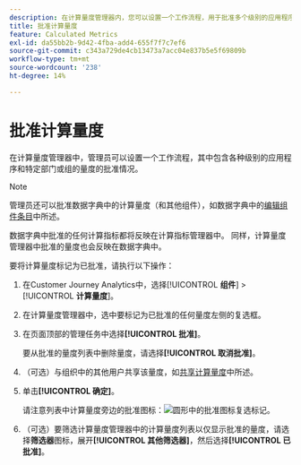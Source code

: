 ```yaml
---
description: 在计算量度管理器内，您可以设置一个工作流程，用于批准多个级别的应用程序和特定部门或群组的量度。
title: 批准计算量度
feature: Calculated Metrics
exl-id: da55bb2b-9d42-4fba-add4-655f7f7c7ef6
source-git-commit: c343a729de4cb13473a7acc04e837b5e5f69809b
workflow-type: tm+mt
source-wordcount: '238'
ht-degree: 14%

---
```


# 批准计算量度

在计算量度管理器中，管理员可以设置一个工作流程，其中包含各种级别的应用程序和特定部门或组的量度的批准情况。

>[!NOTE]
>
>管理员还可以批准数据字典中的计算量度（和其他组件），如数据字典中的[编辑组件条目](/help/components/data-dictionary/edit-entries-data-dictionary.md)中所述。
>
>数据字典中批准的任何计算指标都将反映在计算指标管理器中。 同样，计算量度管理器中批准的量度也会反映在数据字典中。

要将计算量度标记为已批准，请执行以下操作：

1. 在Customer Journey Analytics中，选择&#x200B;[!UICONTROL **组件**] > [!UICONTROL **计算量度**]。

1. 在计算量度管理器中，选中要标记为已批准的任何量度左侧的复选框。

1. 在页面顶部的管理任务中选择&#x200B;**[!UICONTROL 批准]**。

   要从批准的量度列表中删除量度，请选择&#x200B;**[!UICONTROL 取消批准]**。

1. （可选）与组织中的其他用户共享该量度，如[共享计算量度](/help/components/calc-metrics/cm-workflow/cm-sharing.md)中所述。

1. 单击&#x200B;**[!UICONTROL 确定]**。

   请注意列表中计算量度旁边的批准图标：![圆形中的批准图标复选标记。](https://spectrum.adobe.com/static/icons/workflow_18/Smock_CheckmarkCircle_18_N.svg)

1. （可选）要筛选计算量度管理器中的计算量度列表以仅显示批准的量度，请选择&#x200B;**筛选器**&#x200B;图标，展开&#x200B;**[!UICONTROL 其他筛选器]**，然后选择&#x200B;**[!UICONTROL 已批准]**。
